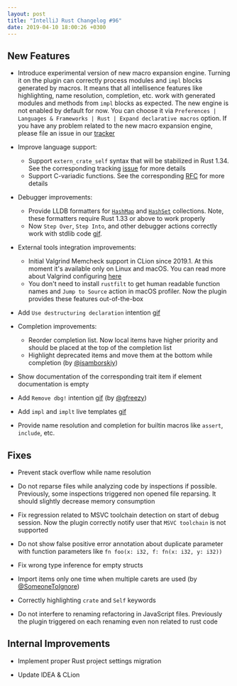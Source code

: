 ```yaml
---
layout: post
title: "IntelliJ Rust Changelog #96"
date: 2019-04-10 18:00:26 +0300
---
```



## New Features

* Introduce experimental version of new macro expansion engine.
Turning it on the plugin can correctly process modules and `impl` blocks generated by macros.
It means that all intellisence features like highlighting, name resolution, completion, etc.
work with generated modules and methods from `impl` blocks as expected.
The new engine is not enabled by default for now.
You can choose it via `Preferences | Languages & Frameworks | Rust | Expand declarative macros` option.
If you have any problem related to the new macro expansion engine,
please file an issue in our [tracker](https://github.com/intellij-rust/intellij-rust/issues/new)

* Improve language support:
  * Support `extern_crate_self` syntax that will be stabilized in Rust 1.34.
   See the corresponding tracking [issue](https://github.com/rust-lang/rust/issues/56409) for more details
  * Support C-variadic functions. See the corresponding [RFC](https://github.com/rust-lang/rfcs/blob/master/text/2137-variadic.md) for more details

* Debugger improvements:
  * Provide LLDB formatters for [`HashMap`](https://user-images.githubusercontent.com/4854600/55416553-a89f6b80-5577-11e9-9e90-63de75ab4987.png) and [`HashSet`](https://user-images.githubusercontent.com/4854600/55416566-ae954c80-5577-11e9-9a84-38fd072e4ad3.png) collections. Note, these formatters require Rust 1.33 or above to work properly
  * Now `Step Over`, `Step Into`, and other debugger actions correctly work with stdlib code [gif](https://user-images.githubusercontent.com/4854600/55635499-843acd80-57c9-11e9-8d1b-1eb4ab6de529.gif).

* External tools integration improvements:
  * Initial Valgrind Memcheck support in CLion since 2019.1. At this moment it's available only on Linux and macOS.
   You can read more about Valgrind configuring [here](https://www.jetbrains.com/help/clion/memory-profiling-with-valgrind.html#start)
  * You don't need to install `rustfilt` to get human readable function names and `Jump to Source` action in macOS profiler.
   Now the plugin provides these features out-of-the-box
  
* Add `Use destructuring declaration` intention [gif](https://user-images.githubusercontent.com/4854600/55883196-8e384400-5bae-11e9-808a-3be656a5b1d0.gif)

* Completion improvements:
  * Reorder completion list. Now local items have higher priority and should be placed at the top of the completion list
  * Highlight deprecated items and move them at the bottom while completion (by [@isamborskiy])  
  
* Show documentation of the corresponding trait item if element documentation is empty

* Add `Remove dbg!` intention [gif](https://user-images.githubusercontent.com/4854600/55881151-ce95c300-5baa-11e9-9184-95c850d324ba.gif) (by [@gfreezy])

* Add `impl` and `implt` live templates [gif](https://user-images.githubusercontent.com/3221931/54836510-6b182400-4cd5-11e9-9760-a22cb031ceb5.gif)

* Provide name resolution and completion for builtin macros like `assert`, `include`, etc.

## Fixes

* Prevent stack overflow while name resolution

* Do not reparse files while analyzing code by inspections if possible.
Previously, some inspections triggered non opened file reparsing. It should slightly decrease memory consumption

* Fix regression related to MSVC toolchain detection on start of debug session.
Now the plugin correctly notify user that `MSVC toolchain` is not supported

* Do not show false positive error annotation about duplicate parameter with function parameters
like `fn foo(x: i32, f: fn(x: i32, y: i32))`

* Fix wrong type inference for empty structs

* Import items only one time when multiple carets are used (by [@SomeoneToIgnore])

* Correctly highlighting `crate` and `Self` keywords

* Do not interfere to renaming refactoring in JavaScript files.
Previously the plugin triggered on each renaming even non related to rust code

## Internal Improvements

* Implement proper Rust project settings migration

* Update IDEA & CLion




[@SomeoneToIgnore]: https://github.com/SomeoneToIgnore
[@gfreezy]: https://github.com/gfreezy
[@isamborskiy]: https://github.com/isamborskiy
